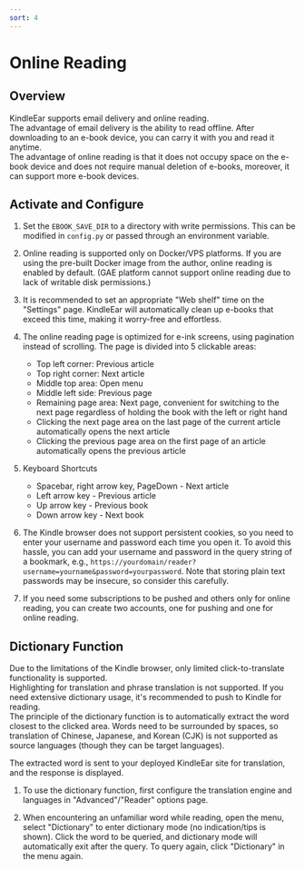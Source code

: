 ```yaml
---
sort: 4
---
```


# Online Reading

## Overview

KindleEar supports email delivery and online reading.    
The advantage of email delivery is the ability to read offline. After downloading to an e-book device, you can carry it with you and read it anytime.    
The advantage of online reading is that it does not occupy space on the e-book device and does not require manual deletion of e-books, moreover, it can support more e-book devices.    

## Activate and Configure

1. Set the `EBOOK_SAVE_DIR` to a directory with write permissions. This can be modified in `config.py` or passed through an environment variable.

2. Online reading is supported only on Docker/VPS platforms. If you are using the pre-built Docker image from the author, online reading is enabled by default. (GAE platform cannot support online reading due to lack of writable disk permissions.)

3. It is recommended to set an appropriate "Web shelf" time on the "Settings" page. KindleEar will automatically clean up e-books that exceed this time, making it worry-free and effortless.    

4. The online reading page is optimized for e-ink screens, using pagination instead of scrolling. The page is divided into 5 clickable areas:
   * Top left corner: Previous article
   * Top right corner: Next article
   * Middle top area: Open menu
   * Middle left side: Previous page
   * Remaining page area: Next page, convenient for switching to the next page regardless of holding the book with the left or right hand
   * Clicking the next page area on the last page of the current article automatically opens the next article
   * Clicking the previous page area on the first page of an article automatically opens the previous article  

5. Keyboard Shortcuts
   * Spacebar, right arrow key, PageDown - Next article
   * Left arrow key - Previous article
   * Up arrow key - Previous book
   * Down arrow key - Next book

6. The Kindle browser does not support persistent cookies, so you need to enter your username and password each time you open it. To avoid this hassle, you can add your username and password in the query string of a bookmark, e.g., `https://yourdomain/reader?username=yourname&password=yourpassword`. Note that storing plain text passwords may be insecure, so consider this carefully.

7. If you need some subscriptions to be pushed and others only for online reading, you can create two accounts, one for pushing and one for online reading.

## Dictionary Function

Due to the limitations of the Kindle browser, only limited click-to-translate functionality is supported.     
Highlighting for translation and phrase translation is not supported. If you need extensive dictionary usage, it's recommended to push to Kindle for reading.     
The principle of the dictionary function is to automatically extract the word closest to the clicked area. Words need to be surrounded by spaces, so translation of Chinese, Japanese, and Korean (CJK) is not supported as source languages (though they can be target languages).     

The extracted word is sent to your deployed KindleEar site for translation, and the response is displayed.   

1. To use the dictionary function, first configure the translation engine and languages in "Advanced"/"Reader" options page.   

2. When encountering an unfamiliar word while reading, open the menu, select "Dictionary" to enter dictionary mode (no indication/tips is shown). Click the word to be queried, and dictionary mode will automatically exit after the query. To query again, click "Dictionary" in the menu again.    
